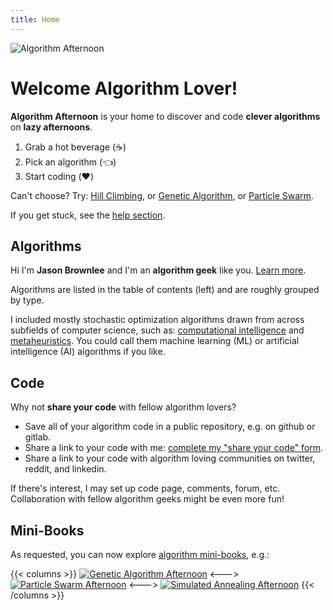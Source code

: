 ```yaml
---
title: Home
---
```


![Algorithm Afternoon](/algorithmafternoon.png)

# Welcome Algorithm Lover!

**Algorithm Afternoon** is your home to discover and code **clever algorithms** on **lazy afternoons**.

1. Grab a hot beverage (:coffee:)
2. Pick an algorithm (:point_left:)
3. Start coding (:heart:)

Can't choose? Try: [Hill Climbing](/stochastic/stochastic_hill_climbing/), or [Genetic Algorithm](/genetic/genetic_algorithm/), or [Particle Swarm](/particle/standard_particle_swarm_optimization/).

If you get stuck, see the [help section](/help/).

## Algorithms

Hi I'm **Jason Brownlee** and I'm an **algorithm geek** like you. [Learn more](/about/).

Algorithms are listed in the table of contents (left) and are roughly grouped by type.

I included mostly stochastic optimization algorithms drawn from across subfields of computer science, such as: [computational intelligence](/glossary/#computational-intelligence) and [metaheuristics](/glossary/#metaheuristics). You could call them machine learning (ML) or artificial intelligence (AI) algorithms if you like.

## Code

Why not **share your code** with fellow algorithm lovers?

- Save all of your algorithm code in a public repository, e.g. on github or gitlab.
- Share a link to your code with me: [complete my "share your code" form](https://forms.gle/t1Hv7orWpnTDDpoy7).
- Share a link to your code with algorithm loving communities on twitter, reddit, and linkedin.

If there's interest, I may set up code page, comments, forum, etc. Collaboration with fellow algorithm geeks might be even more fun!


## Mini-Books

As requested, you can now explore [algorithm mini-books](/books/), e.g.:

{{< columns >}}
[![Genetic Algorithm Afternoon](/book_ga_cover.png)](/books/genetic_algorithm)
<--->
[![Particle Swarm Afternoon](/book_pso_cover.png)](/books/particle_swarm)
<--->
[![Simulated Annealing Afternoon](/book_sa_cover.png)](/books/simulated_annealing)
{{< /columns >}}
